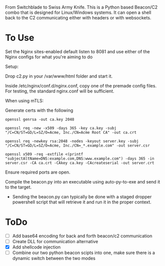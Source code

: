 From Switchblade to Swiss Army Knife. This is a Python based Beacon/C2 combo that is designed for Linux/Windows systems. It can open a shell back to the C2 communicating either with headers or with websockets.

# To Use #
Set the Nginx sites-enabled default listen to 8081 and use either of the Nginx configs for what you're aiming to do

Setup:

Drop c2.py in your /var/www/html folder and start it.

Inside /etc/nginx/conf.d/nginx.conf, copy one of the premade config files. For testing, the standard nginx.conf will be sufficient. 

When using mTLS:

Generate certs with the following

```
openssl genrsa -out ca.key 2048 

openssl req -new -x509 -days 365 -key ca.key -subj "/C=CN/ST=GD/L=SZ/O=Acme, Inc./CN=Acme Root CA" -out ca.crt

openssl req -newkey rsa:2048 -nodes -keyout server.key -subj "/C=CN/ST=GD/L=SZ/O=Acme, Inc./CN=_*.example.com" -out server.csr 

openssl x509 -req -extfile <(printf "subjectAltName=DNS:example.com,DNS:www.example.com") -days 365 -in server.csr -CA ca.crt -CAkey ca.key -CAcreateserial -out server.crt 
```
Ensure required ports are open.

Compile the beacon.py into an executable using auto-py-to-exe and send it to the target.

 - Sending the beacon.py can typically be done with a staged dropper powershell script that will retrieve it and run it in the proper context.


# ToDo #

- [ ] Add base64 encoding for back and forth beacon/c2 communication
- [ ] Create DLL for communication alternative
- [x] Add shellcode injection
- [ ] Combine our two python beacon scipts into one, make sure there is a dynamic switch between the two modes
